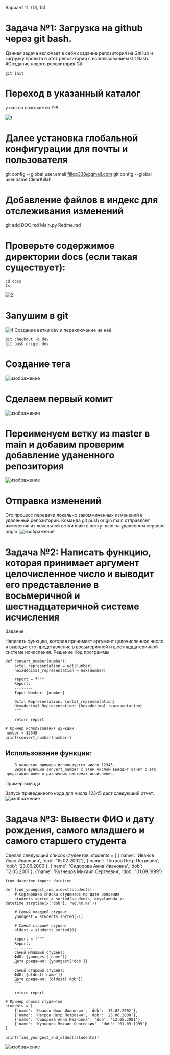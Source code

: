 Вариант 11, (18, 15)

# Задача №1: Загрузка на github через git bash.
Данная задача включает в себя создание репозитория на GitHub и загрузку проекта в этот репозиторий с использованием Git Bash.
#Создание нового репозитория Git
```
git init
```
# Переход в указанный каталог
у нас он называется YPI

![1](https://github.com/ClearKillah/YPI/assets/64082447/ac7cc68b-cea1-4fea-bb4c-9ce160031f78)

# Далее установка глобальной конфигурации для почты и пользователя
git config --global user.email fillop330@gmail.com
git config --global user.name ClearKillah

# Добавление файлов в индекс для отслеживания изменений
git add DOC.md Main.py Redme.md

# Проверьте содержимое директории docs (если такая существует):
```
cd docs
ls
```
![2](https://github.com/ClearKillah/YPI/assets/64082447/eaa0561a-2507-4ccc-8a7c-8b580ea0bb60)

# Запушим в git
![4](https://github.com/ClearKillah/YPI/assets/64082447/e05d8b06-4a17-438a-a9fe-99fae3e1cf66)
Создание ветки dev и переключение на неё
```
git checkout -b dev
git push origin dev
```
# Создание тега 
![изображение](https://github.com/ClearKillah/YPI/assets/64082447/e5914a9c-cec4-4f83-9e17-f4388373b889)

# Сделаем первый комит
![изображение](https://github.com/ClearKillah/YPI/assets/64082447/f505a4c4-76f3-45e0-81a0-ca4fa8f6acdc)

# Переименуем ветку из master в main и добавим проверим добавление уданенного репозитория
![изображение](https://github.com/ClearKillah/YPI/assets/64082447/f8a31dbe-1a1f-468d-8391-95d54e18d64d)

# Отправка изменений
Это процесс передачи локально закоммиченных изменений в удаленный репозиторий. Команда git push origin main отправляет изменения из локальной ветки main в ветку main на удаленном сервере origin.
![изображение](https://github.com/ClearKillah/YPI/assets/64082447/63c58607-9f09-47ba-88a2-b8900544e233)

# Задача №2: Написать функцию, которая принимает аргумент целочисленное число и выводит его представление в восьмеричной и шестнадцатеричной системе исчисления
Задание

Написать функцию, которая принимает аргумент целочисленное число и выводит его представление в восьмеричной и шестнадцатеричной системе исчисления.
Решение
Код программы

```
def convert_number(number):
    octal_representation = oct(number)
    hexadecimal_representation = hex(number)
    
    report = f"""
    Report:
    --------
    Input Number: {number}
    
    Octal Representation: {octal_representation}
    Hexadecimal Representation: {hexadecimal_representation}
    """
    
    return report

# Пример использования функции
number = 12345
print(convert_number(number))
```
## Использование функции:
        В качестве примера используется число 12345.
        Вызов функции convert_number с этим числом выводит отчет с его представлениями в различных системах исчисления.

Пример вывода

Запуск приведенного кода для числа 12345 даст следующий отчет:
![изображение](https://github.com/ClearKillah/YPI/assets/64082447/29542b1f-5df7-4dfc-bfe8-fe3a49dbae82)

# Задача №3: Вывести ФИО и дату рождения, самого младшего и самого старшего студента

Сделал следующий список студентов:
students = [
    {'name': 'Иванов Иван Иванович', 'dob': '15.02.2002'},
    {'name': 'Петров Петр Петрович', 'dob': '23.06.2000'},
    {'name': 'Сидорова Анна Ивановна', 'dob': '12.05.2001'},
    {'name': 'Кузнецов Михаил Сергеевич', 'dob': '01.09.1999'}

```
from datetime import datetime

def find_youngest_and_oldest(students):
    # Сортировка списка студентов по дате рождения
    students_sorted = sorted(students, key=lambda x: datetime.strptime(x['dob'], '%d.%m.%Y'))
    
    # Самый младший студент
    youngest = students_sorted[-1]
    
    # Самый старший студент
    oldest = students_sorted[0]
    
    report = f"""
    Report:
    --------
    Самый младший студент:
    ФИО: {youngest['name']}
    Дата рождения: {youngest['dob']}
    
    Самый старший студент:
    ФИО: {oldest['name']}
    Дата рождения: {oldest['dob']}
    """
    
    return report

# Пример списка студентов
students = [
    {'name': 'Иванов Иван Иванович', 'dob': '15.02.2002'},
    {'name': 'Петров Петр Петрович', 'dob': '23.06.2000'},
    {'name': 'Сидорова Анна Ивановна', 'dob': '12.05.2001'},
    {'name': 'Кузнецов Михаил Сергеевич', 'dob': '01.09.1999'}
]

print(find_youngest_and_oldest(students))
```
![изображение](https://github.com/ClearKillah/YPI/assets/64082447/cfdeb04c-14e3-4dcb-9591-5b867ce8f006)

